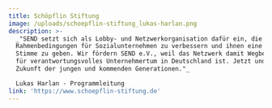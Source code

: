 ```yaml
---
title: Schöpflin Stiftung
image: /uploads/schoepflin-stiftung_lukas-harlan.png
description: >-
  _"SEND setzt sich als Lobby- und Netzwerkorganisation dafür ein, die
  Rahmenbedingungen für Sozialunternehmen zu verbessern und ihnen eine lautere
  Stimme zu geben. Wir fördern SEND e.V., weil das Netzwerk damit Wegbereiter
  für verantwortungsvolles Unternehmertum in Deutschland ist. Jetzt und für die
  Zukunft der jungen und kommenden Generationen."_  

  Lukas Harlan - Programmleitung   
link: 'https://www.schoepflin-stiftung.de'
---
```


